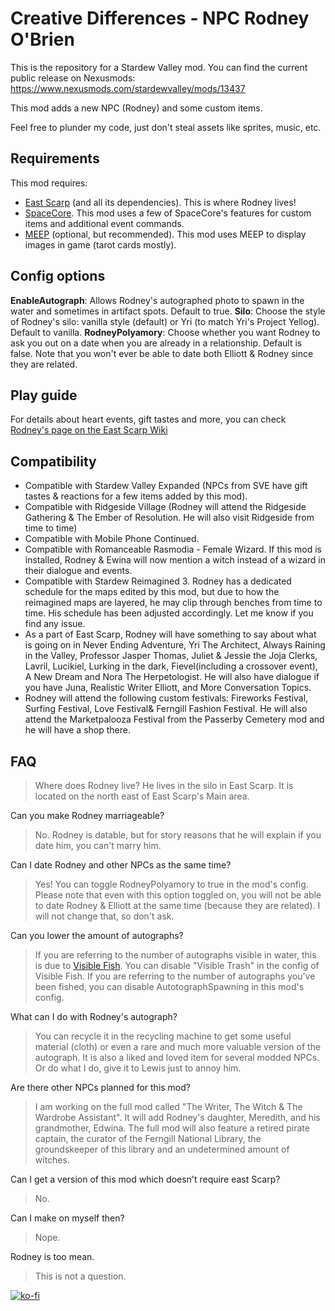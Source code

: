# Creative Differences - NPC Rodney O'Brien

This is the repository for a Stardew Valley mod. You can find the current public release on Nexusmods: https://www.nexusmods.com/stardewvalley/mods/13437

This mod adds a new NPC (Rodney) and some custom items. 

Feel free to plunder my code, just don't steal assets like sprites, music, etc.

## Requirements

This mod requires:
- [East Scarp](https://www.nexusmods.com/stardewvalley/mods/5787) (and all its dependencies). This is where Rodney lives!
- [SpaceCore](https://www.nexusmods.com/stardewvalley/mods/1348). This mod uses a few of SpaceCore's features for custom items and additional event commands.
- [MEEP](https://www.nexusmods.com/stardewvalley/mods/14493) (optional, but recommended). This mod uses MEEP to display images in game (tarot cards mostly).

## Config options
**EnableAutograph**: Allows Rodney's autographed photo to spawn in the water and sometimes in artifact spots. Default to true.
**Silo**: Choose the style of Rodney's silo: vanilla style (default) or Yri (to match Yri's Project Yellog). Default to vanilla.
**RodneyPolyamory**: Choose whether you want Rodney to ask you out on a date when you are already in a relationship. Default is false. Note that you won't ever be able to date both Elliott & Rodney since they are related.

## Play guide
For details about heart events, gift tastes and more, you can check [Rodney's page on the East Scarp Wiki](https://eastscarp.wiki.gg/wiki/Rodney)


## Compatibility
- Compatible with Stardew Valley Expanded (NPCs from SVE have gift tastes & reactions for a few items added by this mod).
-    Compatible with Ridgeside Village (Rodney will attend the Ridgeside Gathering & The Ember of Resolution. He will also visit Ridgeside from time to time)
-    Compatible with Mobile Phone Continued.
-    Compatible with Romanceable Rasmodia - Female Wizard. If this mod is installed, Rodney & Ewina will now mention a witch instead of a wizard in their dialogue and events.
-    Compatible with Stardew Reimagined 3. Rodney has a dedicated schedule for the maps edited by this mod, but due to how the reimagined maps are layered, he may clip through benches from time to time. His schedule has been adjusted accordingly. Let me know if you find any issue.
-    As a part of East Scarp, Rodney will have something to say about what is going on in Never Ending Adventure, Yri The Architect, Always Raining in the Valley, Professor Jasper Thomas, Juliet & Jessie the Joja Clerks, Lavril, Lucikiel, Lurking in the dark, Fievel(including a crossover event), A New Dream and Nora The Herpetologist.
    He will also have dialogue if you have Juna, Realistic Writer Elliott, and More Conversation Topics.
-    Rodney will attend the following custom festivals: Fireworks Festival, Surfing Festival, Love Festival& Ferngill Fashion Festival. He will also attend the Marketpalooza Festival from the  Passerby Cemetery mod and he will have a shop there.

## FAQ

> Where does Rodney live?
He lives in the silo in East Scarp. It is located on the north east of East Scarp's Main area.

Can you make Rodney marriageable?
> No. Rodney is datable, but for story reasons that he will explain if you date him, you can't marry him.

Can I date Rodney and other NPCs as the same time?
> Yes! You can toggle RodneyPolyamory to true in the mod's config.
> Please note that even with this option toggled on, you will not be able to date Rodney & Elliott at the same time (because they are related). I will not change that, so don't ask.

Can you lower the amount of autographs?
> If you are referring to the number of autographs visible in water, this is due to [Visible Fish](https://www.nexusmods.com/stardewvalley/mods/8897). You can disable "Visible Trash" in the config of Visible Fish.
> If you are referring to the number of autographs you've been fished, you can disable AutotographSpawning in this mod's config.

What can I do with Rodney's autograph?
> You can recycle it in the recycling machine to get some useful material (cloth) or even a rare and much more valuable version of the autograph. It is also a liked and loved item for several modded NPCs. Or do what I do, give it to Lewis just to annoy him.

Are there other NPCs planned for this mod?
> I am working on the full mod called "The Writer, The Witch & The Wardrobe Assistant". It will add Rodney's daughter, Meredith, and his grandmother, Edwina. The full mod will also feature a retired pirate captain, the curator of the Ferngill National Library, the groundskeeper of this library and an undetermined amount of witches.

Can I get a version of this mod which doesn't require east Scarp?
> No.

Can I make on myself then?
> Nope.

Rodney is too mean.
> This is not a question.

[![ko-fi](https://ko-fi.com/img/githubbutton_sm.svg)](https://ko-fi.com/Q5Q5F6B1I)
